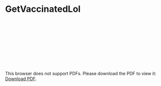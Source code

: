 # GetVaccinatedLol
<object data="https://github.com/Dicedead/GetVaccinatedLol/blob/main/getVaccinated.pdf" type="application/pdf" width="700px" height="700px">
    <embed src="https://github.com/Dicedead/GetVaccinatedLol/blob/main/getVaccinated.pdf">
        <p>This browser does not support PDFs. Please download the PDF to view it: <a href="https://github.com/Dicedead/GetVaccinatedLol/blob/main/getVaccinated.pdf">Download PDF</a>.</p>
    </embed>
</object>
